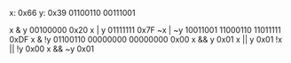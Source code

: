 x: 0x66
y: 0x39
01100110
00111001

x & y
00100000
0x20
x | y
01111111
0x7F
~x | ~y
10011001
11000110
11011111
0xDF
x & !y
01100110
00000000
00000000
0x00
x && y
0x01
x || y
0x01
!x || !y
0x00
x && ~y
0x01
